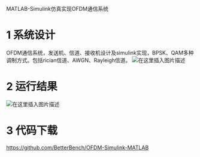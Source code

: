 MATLAB-Simulink仿真实现OFDM通信系统
# 1 系统设计
OFDM通信系统，发送机、信道、接收机设计及simulink实现，BPSK、QAM多种调制方式。包括rician信道、AWGN、Rayleigh信道。
![在这里插入图片描述](https://img-blog.csdnimg.cn/6a9d2bf5f4f74705b8018bbaa8d66544.png#pic_center)

# 2 运行结果
![在这里插入图片描述](https://img-blog.csdnimg.cn/b379202bf593407ea708e4d015928e0d.png#pic_center)

# 3 代码下载
https://github.com/BetterBench/OFDM-Simulink-MATLAB




